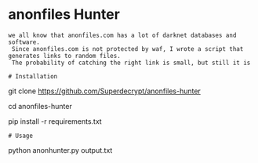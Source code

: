 # anonfiles Hunter
```
we all know that anonfiles.com has a lot of darknet databases and software. 
 Since anonfiles.com is not protected by waf, I wrote a script that generates links to random files. 
 The probability of catching the right link is small, but still it is

# Installation
```
git clone https://github.com/Superdecrypt/anonfiles-hunter

cd anonfiles-hunter

pip install -r requirements.txt
```
# Usage
```
python anonhunter.py output.txt
```
